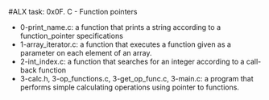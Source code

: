 #ALX task: 0x0F. C - Function pointers  
* 0-print_name.c: a function that prints a string according to a function_pointer specifications  
* 1-array_iterator.c: a function that executes a function given as a parameter on each element of an array.  
* 2-int_index.c: a function that searches for an integer according to a call-back function  
* 3-calc.h, 3-op_functions.c, 3-get_op_func.c, 3-main.c: a program that performs simple calculating operations using pointer to functions.
